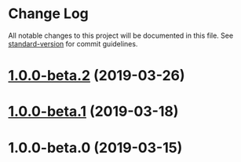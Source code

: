 # Change Log

All notable changes to this project will be documented in this file. See [standard-version](https://github.com/conventional-changelog/standard-version) for commit guidelines.

# [1.0.0-beta.2](https://github.com/dnlup/vue-cli-plugin-unit-ava/compare/v1.0.0-beta.1...v1.0.0-beta.2) (2019-03-26)



# [1.0.0-beta.1](https://github.com/dnlup/vue-cli-plugin-unit-ava/compare/v1.0.0-beta.0...v1.0.0-beta.1) (2019-03-18)



# 1.0.0-beta.0 (2019-03-15)
